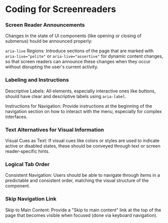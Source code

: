 # Coding for Screenreaders

### Screen Reader Announcements
Changes in the state of UI components (like opening or closing of submenus) hould be announced properly:

`aria-live` Regions: Introduce sections of the page that are marked with `aria-live="polite"` or `aria-live="assertive"` for dynamic content changes, so that screen readers can announce these changes when they occur without disrupting the user's current activity.

### Labeling and Instructions

Descriptive Labels: 
All elements, especially interactive ones like buttons, should have clear and descriptive labels using `aria-label`.

Instructions for  Navigation: Provide instructions at the beginning of the navigation section on how to interact with the menu, especially for complex interfaces.

### Text Alternatives for Visual Information
Visual Cues as Text: If visual cues like colors or styles are used to indicate active or disabled states, these should be conveyed through text or screen reader-specific hints.


### Logical Tab Order
Consistent Navigation: Users should be able to navigate through items in a predictable and consistent order, matching the visual structure of the component.

### Skip Navigation Link

Skip to Main Content: Provide a "Skip to main content" link at the top of the page that becomes visible when focused (done via keyboard navigation).
